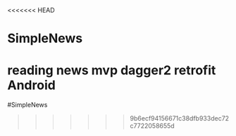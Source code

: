 <<<<<<< HEAD
# SimpleNews
reading  news  mvp dagger2 retrofit Android 
=======
#SimpleNews
>>>>>>> 9b6ecf94156671c38dfb933dec72c7722058655d
